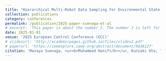 ```yaml
---
title: "Hierarchical Multi-Robot Data Sampling for Environmental State Estimation through Online Gaussian Process"
collection: publications
category: conferences
permalink: /publication/2025-paper-suenaga-et-al
# excerpt: 'This paper is about the number 2. The number 3 is left for future work.'
date: 2025-01-01
venue: '2025 European Control Conference (ECC)'
# slidesurl: 'http://academicpages.github.io/files/slides2.pdf'
# paperurl: 'https://ieeexplore.ieee.org/abstract/document/9838127'
citation: 'Masaya Suenaga, <u><b>Muhammad Hanif</b></u>, Kuniaki Uto, Takeshi Hatanaka. (2025). "<b>Hierarchical Multi-Robot Data Sampling for Environmental State Estimation through Online Gaussian Process.</b>" In <i>2025 European Control Conference (ECC)</i>, to be presented.'
---
```


<!-- The contents above will be part of a list of publications, if the user clicks the link for the publication than the contents of section will be rendered as a full page, allowing you to provide more information about the paper for the reader. When publications are displayed as a single page, the contents of the above "citation" field will automatically be included below this section in a smaller font. -->
